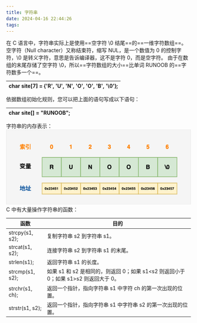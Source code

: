 ```yaml
---
title: 字符串
date: 2024-04-16 22:44:26
tags: 
---
```


在 C 语言中，字符串实际上是使用==空字符 \0 结尾==的==一维字符数组==。
空字符（Null character）又称结束符，缩写 NUL，是一个数值为 0 的控制字符，\0 是转义字符，意思是告诉编译器，这不是字符 0，而是空字符。
由于在数组的末尾存储了空字符 \0，所以==字符数组的大小==比单词 RUNOOB 的==字符数多一个==。

| char site\[7\] = {'R', 'U', 'N', 'O', 'O', 'B', '\0'}; |
|--------------------------------------------------------|

依据数组初始化规则，您可以把上面的语句写成以下语句：

| char site\[\] = "RUNOOB"; |
|---------------------------|

字符串的内存表示：
![image1](Zassets/878179db5d824896a1764f5c2dc79661.png)
C 中有大量操作字符串的函数：

| 函数            | 目的                                                                                   |
|-----------------|----------------------------------------------------------------------------------------|
| strcpy(s1, s2); | 复制字符串 s2 到字符串 s1。                                                            |
| strcat(s1, s2); | 连接字符串 s2 到字符串 s1 的末尾。                                                     |
| strlen(s1);     | 返回字符串 s1 的长度。                                                                 |
| strcmp(s1, s2); | 如果 s1 和 s2 是相同的，则返回 0；如果 s1\<s2 则返回小于 0；如果 s1\>s2 则返回大于 0。 |
| strchr(s1, ch); | 返回一个指针，指向字符串 s1 中字符 ch 的第一次出现的位置。                             |
| strstr(s1, s2); | 返回一个指针，指向字符串 s1 中字符串 s2 的第一次出现的位置。                           |
